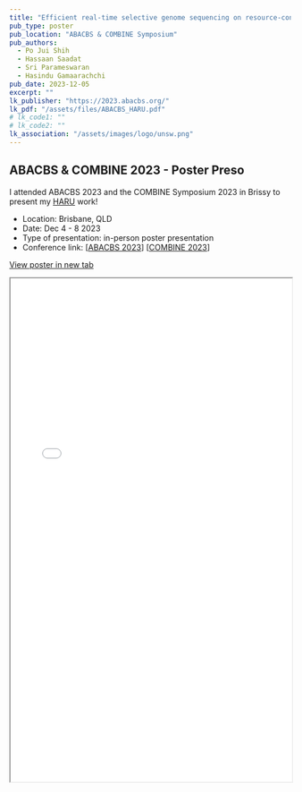 ```yaml
---
title: "Efficient real-time selective genome sequencing on resource-constrained devices"
pub_type: poster
pub_location: "ABACBS & COMBINE Symposium"
pub_authors:
  - Po Jui Shih
  - Hassaan Saadat
  - Sri Parameswaran
  - Hasindu Gamaarachchi
pub_date: 2023-12-05
excerpt: ""
lk_publisher: "https://2023.abacbs.org/"
lk_pdf: "/assets/files/ABACBS_HARU.pdf"
# lk_code1: ""
# lk_code2: ""
lk_association: "/assets/images/logo/unsw.png"
---
```


## ABACBS & COMBINE 2023 - Poster Preso

I attended ABACBS 2023 and the COMBINE Symposium 2023 in Brissy to present my [HARU](giad046) work!

- Location: Brisbane, QLD
- Date: Dec 4 - 8 2023
- Type of presentation: in-person poster presentation
- Conference link: \[[ABACBS 2023](https://2023.abacbs.org/)\] \[[COMBINE 2023](https://www.combine.org.au/symp/symposium-2023/)\]

<a href="/assets/files/ABACBS_HARU.pdf" target="_blank" class="btn btn--primary" id="embedPDFButton">View poster in new tab</a>
<iframe src="/assets/files/ABACBS_HARU.pdf" width="100%" height="900px"></iframe>